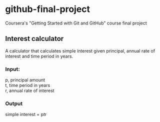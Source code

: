 # github-final-project
Coursera's "Getting Started with Git and GitHub" course final project

## Interest calculator
A calculator that calculates simple interest given principal, annual rate of interest and time period in years.

### Input:
   p, principal amount \
   t, time period in years \
   r, annual rate of interest
### Output
   simple interest = p*t*r
